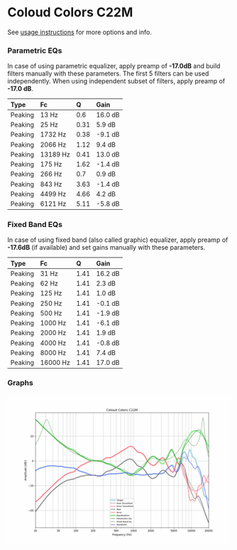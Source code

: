 # Coloud Colors C22M
See [usage instructions](https://github.com/jaakkopasanen/AutoEq#usage) for more options and info.

### Parametric EQs
In case of using parametric equalizer, apply preamp of **-17.0dB** and build filters manually
with these parameters. The first 5 filters can be used independently.
When using independent subset of filters, apply preamp of **-17.0 dB**.

| Type    | Fc       |    Q | Gain    |
|:--------|:---------|:-----|:--------|
| Peaking | 13 Hz    | 0.6  | 16.0 dB |
| Peaking | 25 Hz    | 0.31 | 5.9 dB  |
| Peaking | 1732 Hz  | 0.38 | -9.1 dB |
| Peaking | 2066 Hz  | 1.12 | 9.4 dB  |
| Peaking | 13189 Hz | 0.41 | 13.0 dB |
| Peaking | 175 Hz   | 1.62 | -1.4 dB |
| Peaking | 266 Hz   | 0.7  | 0.9 dB  |
| Peaking | 843 Hz   | 3.63 | -1.4 dB |
| Peaking | 4499 Hz  | 4.66 | 4.2 dB  |
| Peaking | 6121 Hz  | 5.11 | -5.8 dB |

### Fixed Band EQs
In case of using fixed band (also called graphic) equalizer, apply preamp of **-17.6dB**
(if available) and set gains manually with these parameters.

| Type    | Fc       |    Q | Gain    |
|:--------|:---------|:-----|:--------|
| Peaking | 31 Hz    | 1.41 | 16.2 dB |
| Peaking | 62 Hz    | 1.41 | 2.3 dB  |
| Peaking | 125 Hz   | 1.41 | 1.0 dB  |
| Peaking | 250 Hz   | 1.41 | -0.1 dB |
| Peaking | 500 Hz   | 1.41 | -1.9 dB |
| Peaking | 1000 Hz  | 1.41 | -6.1 dB |
| Peaking | 2000 Hz  | 1.41 | 1.9 dB  |
| Peaking | 4000 Hz  | 1.41 | -0.8 dB |
| Peaking | 8000 Hz  | 1.41 | 7.4 dB  |
| Peaking | 16000 Hz | 1.41 | 17.0 dB |

### Graphs
![](./Coloud%20Colors%20C22M.png)